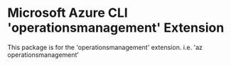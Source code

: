 Microsoft Azure CLI 'operationsmanagement' Extension
==========================================

This package is for the 'operationsmanagement' extension.
i.e. 'az operationsmanagement'
